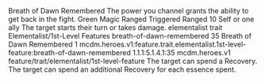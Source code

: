 <ability>
  <name>Breath of Dawn Remembered</name>
  <flavor>The power you channel grants the ability to get back in the fight.</flavor>
  <keywords>
    <keyword>Green</keyword>
    <keyword>Magic</keyword>
    <keyword>Ranged</keyword>
  </keywords>
  <type>Triggered</type>
  <distance>Ranged 10</distance>
  <target>Self or one ally</target>
  <trigger>The target starts their turn or takes damage.</trigger>
  <metadata>
    <class>elementalist</class>
    <feature_type>trait</feature_type>
    <file_dpath>Elementalist/1st-Level Features</file_dpath>
    <item_id>breath-of-dawn-remembered</item_id>
    <item_index>35</item_index>
    <item_name>Breath of Dawn Remembered</item_name>
    <level>1</level>
    <scc>mcdm.heroes.v1:feature.trait.elementalist.1st-level-feature:breath-of-dawn-remembered</scc>
    <scdc>1.1.1:5.1.4.1:35</scdc>
    <source>mcdm.heroes.v1</source>
    <type>feature/trait/elementalist/1st-level-feature</type>
  </metadata>
  <effects>
    <effect type="mundane">The target can spend a Recovery.</effect>
    <effect type="mundane" cost="Spend 1+ Essence">The target can spend an additional Recovery for each essence spent.</effect>
  </effects>
</ability>
